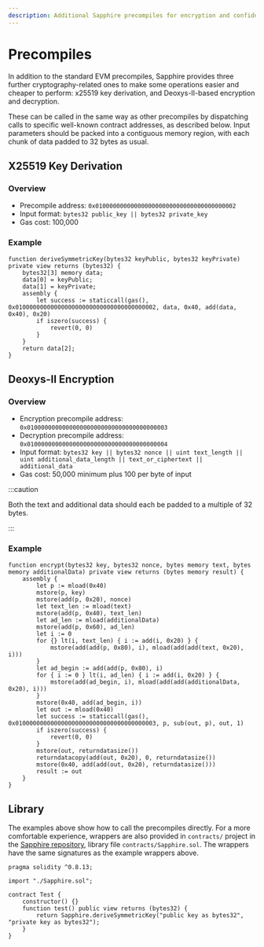 ```yaml
---
description: Additional Sapphire precompiles for encryption and confidentiality
---
```


# Precompiles

In addition to the standard EVM precompiles, Sapphire provides three
further cryptography-related ones to make some operations easier and
cheaper to perform: x25519 key derivation, and Deoxys-II-based encryption
and decryption.

These can be called in the same way as other precompiles by dispatching
calls to specific well-known contract addresses, as described below.
Input parameters should be packed into a contiguous memory region, with
each chunk of data padded to 32 bytes as usual.

## X25519 Key Derivation

### Overview

* Precompile address: `0x0100000000000000000000000000000000000002`
* Input format: `bytes32 public_key || bytes32 private_key`
* Gas cost: 100,000

### Example

```solidity
function deriveSymmetricKey(bytes32 keyPublic, bytes32 keyPrivate) private view returns (bytes32) {
    bytes32[3] memory data;
    data[0] = keyPublic;
    data[1] = keyPrivate;
    assembly {
        let success := staticcall(gas(), 0x0100000000000000000000000000000000000002, data, 0x40, add(data, 0x40), 0x20)
        if iszero(success) {
            revert(0, 0)
        }
    }
    return data[2];
}
```

## Deoxys-II Encryption

### Overview

* Encryption precompile address: `0x0100000000000000000000000000000000000003`
* Decryption precompile address: `0x0100000000000000000000000000000000000004`
* Input format: `bytes32 key || bytes32 nonce || uint text_length || uint additional_data_length || text_or_ciphertext || additional_data`
* Gas cost: 50,000 minimum plus 100 per byte of input

:::caution

Both the text and additional data should each be padded to a multiple of
32 bytes.

:::

### Example

```solidity
function encrypt(bytes32 key, bytes32 nonce, bytes memory text, bytes memory additionalData) private view returns (bytes memory result) {
    assembly {
        let p := mload(0x40)
        mstore(p, key)
        mstore(add(p, 0x20), nonce)
        let text_len := mload(text)
        mstore(add(p, 0x40), text_len)
        let ad_len := mload(additionalData)
        mstore(add(p, 0x60), ad_len)
        let i := 0
        for {} lt(i, text_len) { i := add(i, 0x20) } {
            mstore(add(add(p, 0x80), i), mload(add(add(text, 0x20), i)))
        }
        let ad_begin := add(add(p, 0x80), i)
        for { i := 0 } lt(i, ad_len) { i := add(i, 0x20) } {
            mstore(add(ad_begin, i), mload(add(add(additionalData, 0x20), i)))
        }
        mstore(0x40, add(ad_begin, i))
        let out := mload(0x40)
        let success := staticcall(gas(), 0x0100000000000000000000000000000000000003, p, sub(out, p), out, 1)
        if iszero(success) {
            revert(0, 0)
        }
        mstore(out, returndatasize())
        returndatacopy(add(out, 0x20), 0, returndatasize())
        mstore(0x40, add(add(out, 0x20), returndatasize()))
        result := out
    }
}
```

## Library

The examples above show how to call the precompiles directly. For a more
comfortable experience, wrappers are also provided in `contracts/`
project in the
[Sapphire repository](https://github.com/oasisprotocol/sapphire-paratime),
library file `contracts/Sapphire.sol`. The wrappers have the same
signatures as the example wrappers above.

```solidity
pragma solidity ^0.8.13;

import "./Sapphire.sol";

contract Test {
    constructor() {}
    function test() public view returns (bytes32) {
        return Sapphire.deriveSymmetricKey("public key as bytes32", "private key as bytes32");
    }
}
```
